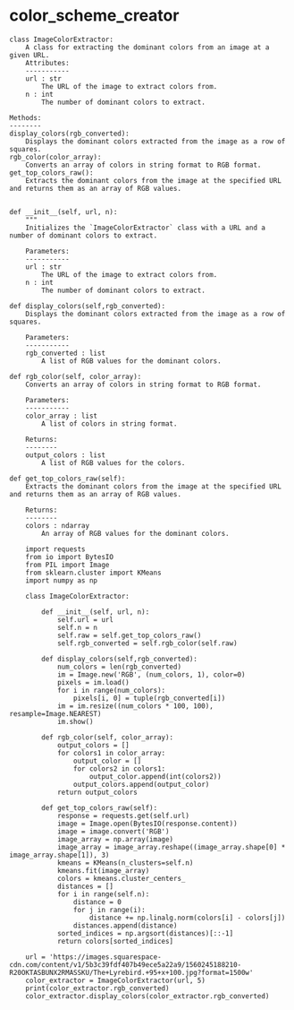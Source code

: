 # color_scheme_creator

    class ImageColorExtractor:
        A class for extracting the dominant colors from an image at a given URL.
        Attributes:
        -----------
        url : str
            The URL of the image to extract colors from.
        n : int
            The number of dominant colors to extract.

    Methods:
    --------
    display_colors(rgb_converted):
        Displays the dominant colors extracted from the image as a row of squares.
    rgb_color(color_array):
        Converts an array of colors in string format to RGB format.
    get_top_colors_raw():
        Extracts the dominant colors from the image at the specified URL and returns them as an array of RGB values.
        
    
    def __init__(self, url, n):
        """
        Initializes the `ImageColorExtractor` class with a URL and a number of dominant colors to extract.

        Parameters:
        -----------
        url : str
            The URL of the image to extract colors from.
        n : int
            The number of dominant colors to extract.
            
    def display_colors(self,rgb_converted):
        Displays the dominant colors extracted from the image as a row of squares.

        Parameters:
        -----------
        rgb_converted : list
            A list of RGB values for the dominant colors.
            
    def rgb_color(self, color_array):
        Converts an array of colors in string format to RGB format.

        Parameters:
        -----------
        color_array : list
            A list of colors in string format.

        Returns:
        --------
        output_colors : list
            A list of RGB values for the colors.

    def get_top_colors_raw(self):
        Extracts the dominant colors from the image at the specified URL and returns them as an array of RGB values.

        Returns:
        --------
        colors : ndarray
            An array of RGB values for the dominant colors.

````
    import requests
    from io import BytesIO
    from PIL import Image
    from sklearn.cluster import KMeans
    import numpy as np
    
    class ImageColorExtractor:

        def __init__(self, url, n):
            self.url = url
            self.n = n
            self.raw = self.get_top_colors_raw()
            self.rgb_converted = self.rgb_color(self.raw)

        def display_colors(self,rgb_converted):
            num_colors = len(rgb_converted)
            im = Image.new('RGB', (num_colors, 1), color=0)
            pixels = im.load()
            for i in range(num_colors):
                pixels[i, 0] = tuple(rgb_converted[i])
            im = im.resize((num_colors * 100, 100), resample=Image.NEAREST)
            im.show()

        def rgb_color(self, color_array):
            output_colors = []
            for colors1 in color_array:
                output_color = []
                for colors2 in colors1:
                    output_color.append(int(colors2))
                output_colors.append(output_color)
            return output_colors

        def get_top_colors_raw(self):
            response = requests.get(self.url)
            image = Image.open(BytesIO(response.content))
            image = image.convert('RGB')
            image_array = np.array(image)
            image_array = image_array.reshape((image_array.shape[0] * image_array.shape[1]), 3)
            kmeans = KMeans(n_clusters=self.n)
            kmeans.fit(image_array)
            colors = kmeans.cluster_centers_
            distances = []
            for i in range(self.n):
                distance = 0
                for j in range(i):
                    distance += np.linalg.norm(colors[i] - colors[j])
                distances.append(distance)
            sorted_indices = np.argsort(distances)[::-1]
            return colors[sorted_indices]

    url = 'https://images.squarespace-cdn.com/content/v1/5b3c39fdf407b49ece5a22a9/1560245188210-R20OKTASBUNX2RMASSKU/The+Lyrebird.+95+x+100.jpg?format=1500w'
    color_extractor = ImageColorExtractor(url, 5)
    print(color_extractor.rgb_converted)
    color_extractor.display_colors(color_extractor.rgb_converted)
````
